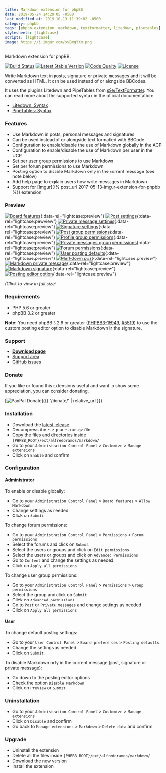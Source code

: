 ```yaml
---
title: Markdown extension for phpBB
date: 2019-05-24 14:29:05 -0500
last_modified_at: 2019-10-13 11:39:02 -0500
category: phpbb
tags: [phpbb-extension, markdown, textformatter, litedown, pipetables]
stylesheets: [lightcase]
scripts: [lightcase]
image: https://i.imgur.com/svBmgYXm.png
---
```

Markdown extension for phpBB.

[![Build Status](https://img.shields.io/travis/com/AlfredoRamos/phpbb-ext-markdown.svg?style=flat-square)](https://travis-ci.com/AlfredoRamos/phpbb-ext-markdown)
[![Latest Stable Version](https://img.shields.io/github/tag/AlfredoRamos/phpbb-ext-markdown.svg?label=stable&style=flat-square)](https://github.com/AlfredoRamos/phpbb-ext-markdown/releases)
[![Code Quality](https://img.shields.io/codacy/grade/7c1665095088482e9f023c96ed569653.svg?style=flat-square)](https://app.codacy.com/app/AlfredoRamos/phpbb-ext-markdown)
[![License](https://img.shields.io/github/license/AlfredoRamos/phpbb-ext-markdown.svg?style=flat-square)](https://raw.githubusercontent.com/AlfredoRamos/phpbb-ext-markdown/master/license.txt)

Write Markdown text in posts, signature or private messages and it will be converted as HTML. It can be used instead of or alongside BBCodes.

It uses the plugins Litedown and PipeTables from [s9e/TextFormatter](https://github.com/s9e/TextFormatter). You can read more about the supported syntax in the official documentation:

- [Litedown: Syntax](https://s9etextformatter.readthedocs.io/Plugins/Litedown/Syntax/)
- [PipeTables: Syntax](https://s9etextformatter.readthedocs.io/Plugins/PipeTables/Syntax/)

<!-- more -->
### Features

- Use Markdown in posts, personal messages and signatures
- Can be used instead of or alongside text formatted with BBCode
- Configuration to enable/disable the use of Markdown globally in the ACP
- Configuration to enable/disable the use of Markdown per user in the UCP
- Set per user group permissions to use Markdown
- Set per forum permissions to use Markdown
- Posting option to disable Markdown only in the current message (see note below)
- Add help page to explain users how write messages in Markdown
- Support for [Imgur]({% post_url 2017-05-13-imgur-extension-for-phpbb %}) extension

### Preview

[![Board features](https://i.imgur.com/PSGGuM3b.png)](https://i.imgur.com/PSGGuM3.png){:data-rel="lightcase:preview"}
[![Post settings](https://i.imgur.com/qYZ7JBCb.png)](https://i.imgur.com/qYZ7JBC.png){:data-rel="lightcase:pewview"}
[![Private message settings](https://i.imgur.com/np1PqN6b.png)](https://i.imgur.com/np1PqN6.png){:data-rel="lightcase:preview"}
[![Signature settings](https://i.imgur.com/aEKJxWRb.png)](https://i.imgur.com/aEKJxWR.png){:data-rel="lightcase:preview"}
[![Post group permissions](https://i.imgur.com/eiJJvbMb.png)](https://i.imgur.com/eiJJvbM.png){:data-rel="lightcase:preview"}
[![Profile group permissions](https://i.imgur.com/spT9zXYb.png)](https://i.imgur.com/spT9zXY.png){:data-rel="lightcase:preview"}
[![Private messages group permissions](https://i.imgur.com/YXcNxXKb.png)](https://i.imgur.com/YXcNxXK.png){:data-rel="lightcase:preview"}
[![Forum permissions](https://i.imgur.com/5GIQpMVb.png)](https://i.imgur.com/5GIQpMV.png){:data-rel="lightcase:preview"}
[![User posting defaults](https://i.imgur.com/zWhjOfVb.png)](https://i.imgur.com/zWhjOfV.png){:data-rel="lightcase:preview"}
[![Markdown post](https://i.imgur.com/kba871fb.png)](https://i.imgur.com/kba871f.png){:data-rel="lightcase:preview"}
[![Markdown private message](https://i.imgur.com/HGvlwhIb.png)](https://i.imgur.com/HGvlwhI.png){:data-rel="lightcase:preview"}
[![Markdown signature](https://i.imgur.com/svBmgYXb.png)](https://i.imgur.com/svBmgYX.png){:data-rel="lightcase:preview"}
[![Posting editor option](https://i.imgur.com/1Z7CDDrb.png)](https://i.imgur.com/1Z7CDDr.png){:data-rel="lightcase:preview"}

*(Click to view in full size)*

### Requirements

- PHP 5.6 or greater
- phpBB 3.2 or greater

**Note:** You need phpBB 3.2.6 or greater ([PHPBB3-15949](https://tracker.phpbb.com/browse/PHPBB3-15949), [#5519](https://github.com/phpbb/phpbb/pull/5519)) to use the custom posting editor option to disable Markdown in the signature.

### Support

- [**Download page**](https://www.phpbb.com/customise/db/extension/markdown/)
- [Support area](https://www.phpbb.com/customise/db/extension/markdown/support)
- [GitHub issues](https://github.com/AlfredoRamos/phpbb-ext-markdown/issues)

### Donate

If you like or found this extensions useful and want to show some appreciation, you can consider donating.

[![PayPal Donate](https://www.paypalobjects.com/en_US/i/btn/btn_donateCC_LG.gif)]({{ '/donate/' | relative_url }})

### Installation

- Download the [latest release](https://github.com/AlfredoRamos/phpbb-ext-markdown/releases)
- Decompress the `*.zip` or `*.tar.gz` file
- Copy the files and directories inside `{PHPBB_ROOT}/ext/alfredoramos/markdown/`
- Go to your `Administration Control Panel` > `Customize` > `Manage extensions`
- Click on `Enable` and confirm

### Configuration

#### Administrator

To enable or disable globally:

- Go to your `Administration Control Panel` > `Board features` > `Allow Markdown`
- Change settings as needed
- Click on `Submit`

To change forum permissions:

- Go to your `Administration Control Panel` > `Permissions` > `Forum permissions`
- Select the forums and click on `Submit`
- Select the users or groups and click on `Edit permissions`
- Select the users or groups and click on `Advanced Permissions`
- Go to `Content` and change the settings as needed
- Click on `Apply all permissions`

To change user group permissions:

- Go to your `Administration Control Panel` > `Permissions` > `Group permissions`
- Select the group and click on `Submit`
- Click on `Advanced permissions`
- Go to `Post` or `Private messages` and change settings as needed
- Click on `Apply all permissions`

#### User

To change default posting settings:

- Go to your `User Control Panel` > `Board preferences` > `Posting defaults`
- Change the settings as needed
- Click on `Submit`

To disable Markdown only in the current message (post, signature or private message):

- Go down to the posting editor options
- Check the option `Disable Markdown`
- Click on `Preview` or `Submit`

### Uninstallation

- Go to your `Administration Control Panel` > `Customize` > `Manage extensions`
- Click on `Disable` and confirm
- Go back to `Manage extensions` > `Markdown` > `Delete data` and confirm

### Upgrade

- Uninstall the extension
- Delete all the files inside `{PHPBB_ROOT}/ext/alfredoramos/markdown/`
- Download the new version
- Install the extension
